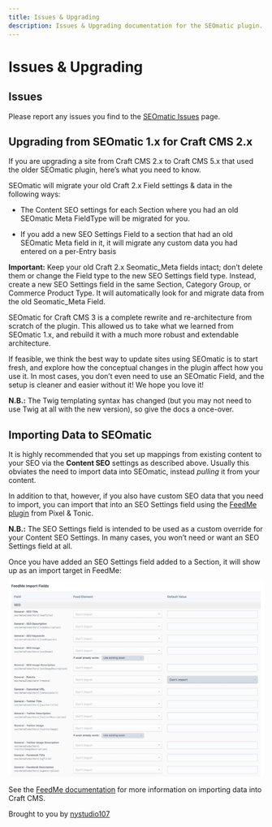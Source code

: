 ```yaml
---
title: Issues & Upgrading
description: Issues & Upgrading documentation for the SEOmatic plugin. The SEOmatic plugin facilitates modern SEO best practices & implementation for Craft CMS 3.
---
```

# Issues & Upgrading

## Issues

Please report any issues you find to the [SEOmatic Issues](https://github.com/nystudio107/craft-seomatic/issues) page.

## Upgrading from SEOmatic 1.x for Craft CMS 2.x

If you are upgrading a site from Craft CMS 2.x to Craft CMS 5.x that used the older SEOmatic plugin, here’s what you need to know.

SEOmatic will migrate your old Craft 2.x Field settings & data in the following ways:
 
 * The Content SEO settings for each Section where you had an old SEOmatic Meta FieldType will be migrated for you.
 
* If you add a new SEO Settings Field to a section that had an old SEOmatic Meta field in it, it will migrate any custom data you had entered on a per-Entry basis

**Important:** Keep your old Craft 2.x Seomatic_Meta fields intact; don’t delete them or change the Field type to the new SEO Settings field type. Instead, create a new SEO Settings field in the same Section, Category Group, or Commerce Product Type. It will automatically look for and migrate data from the old Seomatic_Meta Field.

SEOmatic for Craft CMS 3 is a complete rewrite and re-architecture from scratch of the plugin. This allowed us to take what we learned from SEOmatic 1.x, and rebuild it with a much more robust and extendable architecture.

If feasible, we think the best way to update sites using SEOmatic is to start fresh, and explore how the conceptual changes in the plugin affect how you use it. In most cases, you don’t even need to use an SEOmatic Field, and the setup is cleaner and easier without it! We hope you love it!

**N.B.:** The Twig templating syntax has changed (but you may not need to use Twig at all with the new version), so give the docs a once-over.

## Importing Data to SEOmatic

It is highly recommended that you set up mappings from existing content to your SEO via the **Content SEO** settings as described above. Usually this obviates the need to import data into SEOmatic, instead _pulling_ it from your content.

In addition to that, however, if you also have custom SEO data that you need to import, you can import that into an SEO Settings field using the [FeedMe plugin](https://plugins.craftcms.com/feed-me) from Pixel & Tonic.

**N.B.:** The SEO Settings field is intended to be used as a custom override for your Content SEO Settings. In many cases, you won’t need or want an SEO Settings field at all.

Once you have added an SEO Settings field added to a Section, it will show up as an import target in FeedMe:

![Screenshot](./resources/screenshots/seomatic-feedme-import.png)

See the [FeedMe documentation](https://docs.craftcms.com/feed-me/v4/) for more information on importing data into Craft CMS.

Brought to you by [nystudio107](https://nystudio107.com/)

